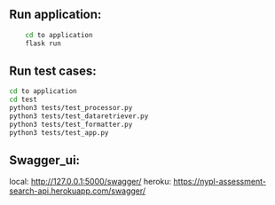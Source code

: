 ## Run application:
```bash
    cd to application
    flask run
````

## Run test cases:
```bash
cd to application
cd test
python3 tests/test_processor.py
python3 tests/test_dataretriever.py
python3 tests/test_formatter.py
python3 tests/test_app.py
```

## Swagger_ui:
local: http://127.0.0.1:5000/swagger/
heroku: https://nypl-assessment-search-api.herokuapp.com/swagger/
